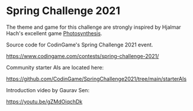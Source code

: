 # Spring Challenge 2021

The theme and game for this challenge are strongly inspired by Hjalmar Hach's excellent game [Photosynthesis](https://blueorangegames.eu/en/games/photosynthesis/).

Source code for CodinGame's Spring Challenge 2021 event.

https://www.codingame.com/contests/spring-challenge-2021/

Community starter AIs are located here:

https://github.com/CodinGame/SpringChallenge2021/tree/main/starterAIs


Introduction video by Gaurav Sen:

https://youtu.be/gZMdOiqchDk
